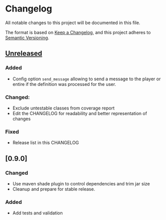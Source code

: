 # Changelog
All notable changes to this project will be documented in this file.

The format is based on [Keep a Changelog](https://keepachangelog.com/en/1.0.0/),
and this project adheres to [Semantic Versioning](https://semver.org/spec/v2.0.0.html).

## [Unreleased]
### Added
- Config option `send_message` allowing to send a message to the player or entire if the definition was processed for the user.

### Changed:
- Exclude untestable classes from coverage report
- Edit the CHANGELOG for readability and better representation of changes

### Fixed
- Release list in this CHANGELOG

## [0.9.0]
### Changed
- Use maven shade plugin to control dependencies and trim jar size
- Cleanup and prepare for stable release.

### Added
- Add tests and validation


[Unreleased]: https://github.com/mooeypoo/PlayingWithTime/compare/v0.9.1...HEAD
[v0.9.1]: https://github.com/mooeypoo/PlayingWithTime/compare/v0.9.0...v0.9.1
[v0.9.0]: https://github.com/mooeypoo/PlayingWithTime/compare/v0.0.1...v0.9.0
